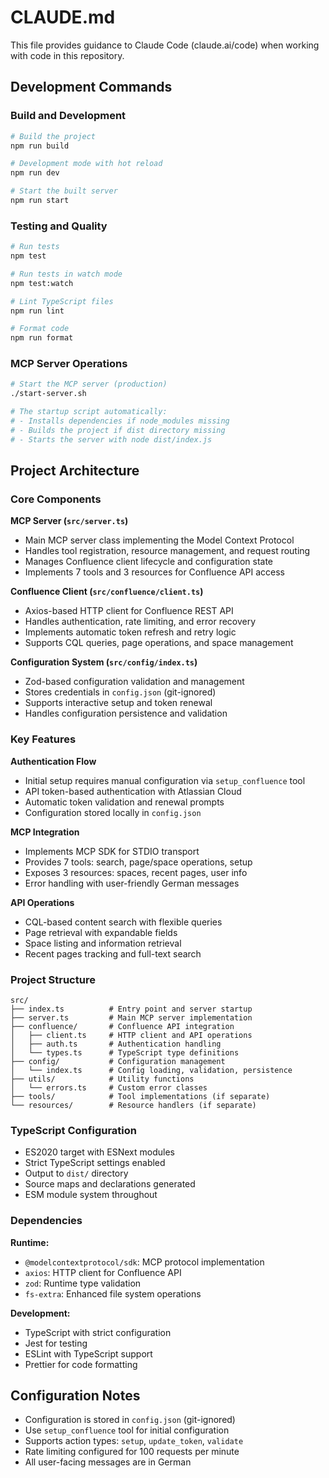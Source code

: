 # CLAUDE.md

This file provides guidance to Claude Code (claude.ai/code) when working with code in this repository.

## Development Commands

### Build and Development
```bash
# Build the project
npm run build

# Development mode with hot reload
npm run dev

# Start the built server
npm run start
```

### Testing and Quality
```bash
# Run tests
npm test

# Run tests in watch mode
npm test:watch

# Lint TypeScript files
npm run lint

# Format code
npm run format
```

### MCP Server Operations
```bash
# Start the MCP server (production)
./start-server.sh

# The startup script automatically:
# - Installs dependencies if node_modules missing
# - Builds the project if dist directory missing
# - Starts the server with node dist/index.js
```

## Project Architecture

### Core Components

**MCP Server (`src/server.ts`)**
- Main MCP server class implementing the Model Context Protocol
- Handles tool registration, resource management, and request routing
- Manages Confluence client lifecycle and configuration state
- Implements 7 tools and 3 resources for Confluence API access

**Confluence Client (`src/confluence/client.ts`)**
- Axios-based HTTP client for Confluence REST API
- Handles authentication, rate limiting, and error recovery
- Implements automatic token refresh and retry logic
- Supports CQL queries, page operations, and space management

**Configuration System (`src/config/index.ts`)**
- Zod-based configuration validation and management
- Stores credentials in `config.json` (git-ignored)
- Supports interactive setup and token renewal
- Handles configuration persistence and validation

### Key Features

**Authentication Flow**
- Initial setup requires manual configuration via `setup_confluence` tool
- API token-based authentication with Atlassian Cloud
- Automatic token validation and renewal prompts
- Configuration stored locally in `config.json`

**MCP Integration**
- Implements MCP SDK for STDIO transport
- Provides 7 tools: search, page/space operations, setup
- Exposes 3 resources: spaces, recent pages, user info
- Error handling with user-friendly German messages

**API Operations**
- CQL-based content search with flexible queries
- Page retrieval with expandable fields
- Space listing and information retrieval
- Recent pages tracking and full-text search

### Project Structure

```
src/
├── index.ts          # Entry point and server startup
├── server.ts         # Main MCP server implementation
├── confluence/       # Confluence API integration
│   ├── client.ts     # HTTP client and API operations
│   ├── auth.ts       # Authentication handling
│   └── types.ts      # TypeScript type definitions
├── config/           # Configuration management
│   └── index.ts      # Config loading, validation, persistence
├── utils/            # Utility functions
│   └── errors.ts     # Custom error classes
├── tools/            # Tool implementations (if separate)
└── resources/        # Resource handlers (if separate)
```

### TypeScript Configuration

- ES2020 target with ESNext modules
- Strict TypeScript settings enabled
- Output to `dist/` directory
- Source maps and declarations generated
- ESM module system throughout

### Dependencies

**Runtime:**
- `@modelcontextprotocol/sdk`: MCP protocol implementation
- `axios`: HTTP client for Confluence API
- `zod`: Runtime type validation
- `fs-extra`: Enhanced file system operations

**Development:**
- TypeScript with strict configuration
- Jest for testing
- ESLint with TypeScript support
- Prettier for code formatting

## Configuration Notes

- Configuration is stored in `config.json` (git-ignored)
- Use `setup_confluence` tool for initial configuration
- Supports action types: `setup`, `update_token`, `validate`
- Rate limiting configured for 100 requests per minute
- All user-facing messages are in German